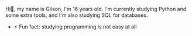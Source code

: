 
Hi👋, my name is Gilson, I'm 16 years old. I'm currently studying Python and some extra tools, and I'm also studying SQL for databases.
- ⚡ Fun fact: studying programming is not easy at all

<!--
**AGOCSAFAZE/AGOCSAFAZE** is a ✨ _special_ ✨ repository because its `README.md` (this file) appears on your GitHub profile.

Here are some ideas to get you started:

- 🔭 I’m currently working on ...
- 🌱 I’m currently learning ...
- 👯 I’m looking to collaborate on ...
- 🤔 I’m looking for help with ...
- 💬 Ask me about ...
- 📫 How to reach me: ...
- 😄 Pronouns: ...
- ⚡ Fun fact: ...
-->
